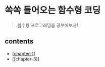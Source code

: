 # 쏙쏙 들어오는 함수형 코딩

> 함수형 프로그래밍을 공부해보자!

## contents

- [[chapter-1]]
- [[chapter-3]]

[//begin]: # "Autogenerated link references for markdown compatibility"
[chapter-1]: chapter-1.md "chapter 1"
[//end]: # "Autogenerated link references"
